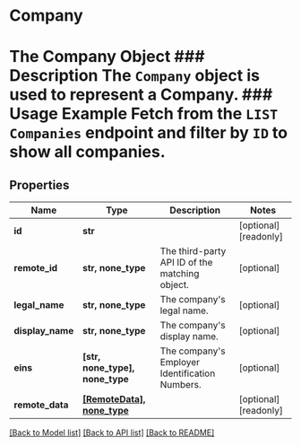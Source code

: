 # Company

# The Company Object ### Description The `Company` object is used to represent a Company.  ### Usage Example Fetch from the `LIST Companies` endpoint and filter by `ID` to show all companies.
## Properties
Name | Type | Description | Notes
------------ | ------------- | ------------- | -------------
**id** | **str** |  | [optional] [readonly] 
**remote_id** | **str, none_type** | The third-party API ID of the matching object. | [optional] 
**legal_name** | **str, none_type** | The company&#39;s legal name. | [optional] 
**display_name** | **str, none_type** | The company&#39;s display name. | [optional] 
**eins** | **[str, none_type], none_type** | The company&#39;s Employer Identification Numbers. | [optional] 
**remote_data** | [**[RemoteData], none_type**](RemoteData.md) |  | [optional] [readonly] 

[[Back to Model list]](../README.md#documentation-for-models) [[Back to API list]](../README.md#documentation-for-api-endpoints) [[Back to README]](../README.md)


